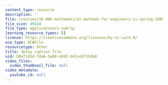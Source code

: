 ```yaml
---
content_type: resource
description: ''
file: /courses/18-086-mathematical-methods-for-engineers-ii-spring-2006/b0af1d5dfda65e88ab93b41ce5f15db0_iVUsEwSg-lw.vtt
file_size: 49144
file_type: application/x-subrip
learning_resource_types: []
license: https://creativecommons.org/licenses/by-nc-sa/4.0/
ocw_type: OCWFile
resourcetype: Other
title: 3play caption file
uid: b0af1d5d-fda6-5e88-ab93-b41ce5f15db0
video_files:
  video_thumbnail_file: null
video_metadata:
  youtube_id: null
---
```


